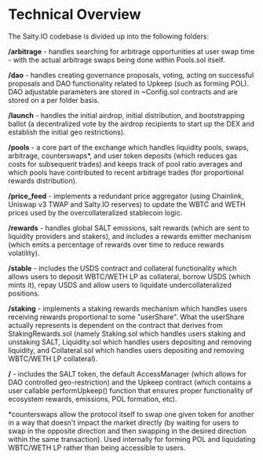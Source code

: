 # Technical Overview

The Salty.IO codebase is divided up into the following folders:

**/arbitrage** - handles searching for arbitrage opportunities at user swap time - with the actual arbitrage swaps being done within Pools.sol itself.

**/dao** - handles creating governance proposals, voting, acting on successful proposals and DAO functionality related to Upkeep (such as forming POL). DAO adjustable parameters are stored in ~Config.sol contracts and are stored on a per folder basis.

**/launch** - handles the initial airdrop, initial distribution, and bootstrapping ballot (a decentralized vote by the airdrop recipients to start up the DEX and establish the initial geo restrictions).

**/pools** - a core part of the exchange which handles liquidity pools, swaps, arbitrage, counterswaps*, and user token deposits (which reduces gas costs for subsequent trades) and keeps track of pool ratio averages and which pools have contributed to recent arbitrage trades (for proportional rewards distribution).

**/price_feed** - implements a redundant price aggregator (using Chainlink, Uniswap v3 TWAP and Salty.IO reserves) to update the WBTC and WETH prices used by the overcollateralized stablecoin logic.

**/rewards** - handles global SALT emissions, salt rewards (which are sent to liquidity providers and stakers), and includes a rewards emitter mechanism (which emits a percentage of rewards over time to reduce rewards volatility).

**/stable** - includes the USDS contract and collateral functionality which allows users to deposit WBTC/WETH LP as collateral, borrow USDS (which mints it), repay USDS and allow users to liquidate undercollateralized positions.

**/staking** - implements a staking rewards mechanism which handles users receiving rewards proportional to some "userShare". What the userShare actually represents is dependent on the contract that derives from StakingRewards.sol (namely Staking.sol which handles users staking and unstaking SALT, Liquidity.sol which handles users depositing and removing liquidity, and Collateral.sol which handles users depositing and removing WBTC/WETH LP collateral).

**/** - includes the SALT token, the default AccessManager (which allows for DAO controlled geo-restriction) and the Upkeep contract (which contains a user callable performUpkeep() function that ensures proper functionality of ecosystem rewards, emissions, POL formation, etc).

*counterswaps allow the protocol itself to swap one given token for another in a way that doesn't impact the market directly (by waiting for users to swap in the opposite direction and then swapping in the desired direction within the same transaction). Used internally for forming POL and liquidating WBTC/WETH LP rather than being accessible to users.